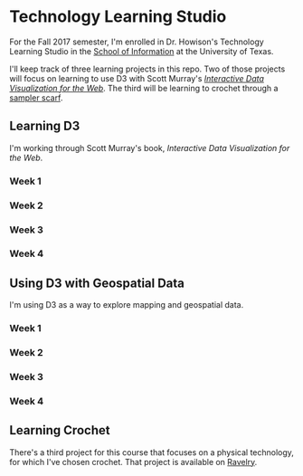 # Technology Learning Studio
For the Fall 2017 semester, I'm enrolled in Dr. Howison's Technology Learning Studio in the [School of Information](https://www.ischool.utexas.edu/) at the University of Texas. 

I'll keep track of three learning projects in this repo. Two of those projects will focus on learning to use D3 with Scott Murray's *[Interactive Data Visualization for the Web](http://alignedleft.com/work/d3-book-2e)*. The third will be learning to crochet through a [sampler scarf](http://www.ravelry.com/patterns/library/wonderland-sampler-scarf).

## Learning D3
I'm working through Scott Murray's book, *Interactive Data Visualization for the Web*.

### Week 1

### Week 2

### Week 3

### Week 4

## Using D3 with Geospatial Data
I'm using D3 as a way to explore mapping and geospatial data.

### Week 1

### Week 2

### Week 3

### Week 4

## Learning Crochet
There's a third project for this course that focuses on a physical technology, for which I've chosen crochet. That project is available on [Ravelry](http://www.ravelry.com/projects/allyro/wonderland-sampler-scarf).
